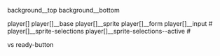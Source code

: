 background__top
background__bottom

player[]
player[]__base
player[]__sprite
player[]__form
player[]__input #
player[]__sprite-selections
player[]__sprite-selections--active #

vs
ready-button